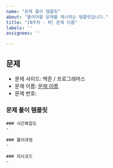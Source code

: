 ```yaml
---
name: "문제 풀이 템플릿"
about: "풀어야할 문제를 제시하는 템플릿입니다."
title: "[N주차 - M] 문제 이름"
labels: ''
assignees: ''

---
```

## 문제 
- 문제 사이드: 백준 / 프로그래머스 
- 문제 이름: [문제 이름](링크)
- 문제 번호:

### 문제 풀이 템플릿
```
### 시간복잡도
-

### 풀이과정
-

### 의사코드
-

```
